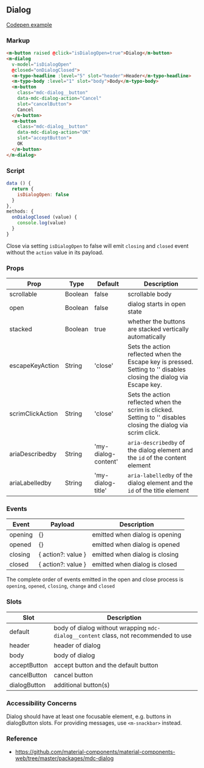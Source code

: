 ## Dialog

[Codepen example](https://codepen.io/chankcccc/pen/aeYpBJ)

### Markup

```html
<m-button raised @click="isDialogOpen=true">Dialog</m-button>
<m-dialog
  v-model="isDialogOpen"
  @closed="onDialogClosed">
  <m-typo-headline :level="5" slot="header">Header</m-typo-headline>
  <m-typo-body :level="1" slot="body">Body</m-typo-body>
  <m-button 
    class="mdc-dialog__button"
    data-mdc-dialog-action="Cancel"
    slot="cancelButton">
    Cancel
  </m-button>
  <m-button
    class="mdc-dialog__button"
    data-mdc-dialog-action="OK"
    slot="acceptButton">
    OK
  </m-button>
</m-dialog>
```

### Script

```javascript
data () {
  return {
    isDialogOpen: false
  }
},
methods: {
  onDialogClosed (value) {
    console.log(value)
  }
}
```

Close via setting `isDialogOpen` to false will emit `closing` and `closed` event without the `action` value in its payload.

### Props

| Prop | Type | Default | Description |
|------|------|---------|-------------|
| scrollable | Boolean | false | scrollable body |
| open | Boolean | false | dialog starts in open state |
| stacked | Boolean | true | whether the buttons are stacked vertically automatically |
| escapeKeyAction | String | 'close' | Sets the action reflected when the Escape key is pressed. Setting to '' disables closing the dialog via Escape key. |
| scrimClickAction | String | 'close' | Sets the action reflected when the scrim is clicked. Setting to '' disables closing the dialog via scrim click. |
| ariaDescribedby | String | 'my-dialog-content' | `aria-describedby` of the dialog element and the `id` of the content element |
| ariaLabelledby | String | 'my-dialog-title' | `aria-labelledby` of the dialog element and the `id` of the title element |

### Events

| Event | Payload | Description |
|-------|---------|-------------|
| opening | {} | emitted when dialog is opening |
| opened | {} | emitted when dialog is opened |
| closing | { action?: value } | emitted when dialog is closing |
| closed | { action?: value } | emitted when dialog is closed |

The complete order of events emitted in the open and close process is `opening`, `opened`, `closing`, `change` and `closed`


### Slots

| Slot | Description |
|------|-------------|
| default | body of dialog without wrapping `mdc-dialog__content` class, not recommended to use |
| header | header of dialog |
| body | body of dialog |
| acceptButton | accept button and the default button |
| cancelButton | cancel button |
| dialogButton | additional button(s) |

### Accessibility Concerns

Dialog should have at least one focusable element, e.g. buttons in dialogButton slots. For providing messages, use `<m-snackbar>` instead.

### Reference

- https://github.com/material-components/material-components-web/tree/master/packages/mdc-dialog
